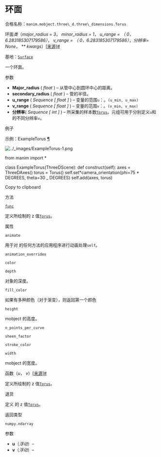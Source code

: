 # 环面

合格名称：`manim.mobject.three\_d.three\_dimensions.Torus`

环面*类*（_major_radius = 3_， _minor_radius = 1_， _u_range = （ 0，6.283185307179586）_， _v_range = （ 0，6.283185307179586）_，_分辨率= None_， _\*\* kwargs_）[\[来源\]](../_modules/manim/mobject/three_d/three_dimensions.html#Torus)[#](#manim.mobject.three_d.three_dimensions.Torus "此定义的固定链接")

基地：[`Surface`](manim.mobject.three_d.three_dimensions.Surface.html#manim.mobject.three_d.three_dimensions.Surface "manim.mobject. Three_d. Three_dimensions.Surface")

一个环面。

参数

- **Major_radius** ( _float_ ) – 从管中心到圆环中心的距离。
- **secondary_radius** ( _float_ ) – 管的半径。
- **u_range** ( _Sequence_ _\[_ _float_ _\]_ ) – 变量的范围`u`：。`(u_min, u_max)`
- **v_range** ( _Sequence_ _\[_ _float_ _\]_ ) – 变量的范围`v`：。`(v_min, v_max)`
- **分辨率**( _Sequence_ _\[_ _int_ _\]_ ) – 所采集的样本数[`Torus`](#manim.mobject.three_d.three_dimensions.Torus "manim.mobject. Three_d. Three_dimensions.Torus")。元组可用于分别定义`u`和的不同分辨率`v`。

例子

示例：ExampleTorus [¶](#exampletorus)

![../_images/ExampleTorus-1.png](../_images/ExampleTorus-1.png)

from manim import \*

class ExampleTorus(ThreeDScene):
def construct(self):
axes = ThreeDAxes()
torus = Torus()
self.set*camera_orientation(phi=75 * DEGREES, theta=30 \_ DEGREES)
self.add(axes, torus)

Copy to clipboard

方法

[`func`](#manim.mobject.three_d.three_dimensions.Torus.func "manim.mobject. Three_d. Three_dimensions.Torus.func")

定义所绘制的 z 值[`Torus`](#manim.mobject.three_d.three_dimensions.Torus "manim.mobject. Three_d. Three_dimensions.Torus")。

属性

`animate`

用于对 的任何方法的应用程序进行动画处理`self`。

`animation_overrides`

`color`

`depth`

对象的深度。

`fill_color`

如果有多种颜色（对于渐变），则返回第一个颜色

`height`

mobject 的高度。

`n_points_per_curve`

`sheen_factor`

`stroke_color`

`width`

mobject 的宽度。

函数（_u_， _v_）[\[来源\]](../_modules/manim/mobject/three_d/three_dimensions.html#Torus.func)[#](#manim.mobject.three_d.three_dimensions.Torus.func "此定义的固定链接")

定义所绘制的 z 值[`Torus`](#manim.mobject.three_d.three_dimensions.Torus "manim.mobject. Three_d. Three_dimensions.Torus")。

退货

定义 的 z 值[`Torus`](#manim.mobject.three_d.three_dimensions.Torus "manim.mobject. Three_d. Three_dimensions.Torus")。

返回类型

`numpy.ndarray`

参数

- **u**（_浮动_）–
- **v**（_浮动_）–
